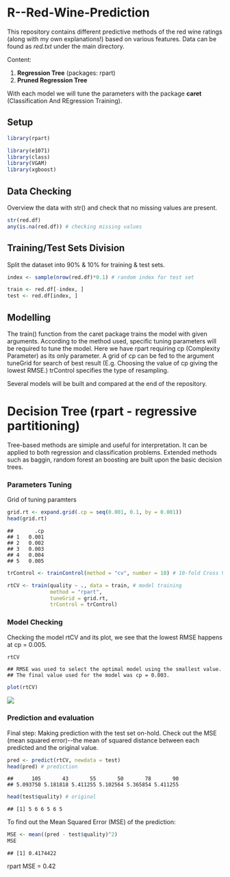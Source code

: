 # R--Red-Wine-Prediction

This repository contains different predictive methods of the red wine ratings (along with my own explanations!) based on various features. Data can be found as *red.txt* under the main directory.

Content:

1. **Regression Tree** (packages: rpart) <br/>
2. **Pruned Regression Tree** <br/>

With each model we will tune the parameters with the package **caret** (Classification And REgression Training).

## Setup

``` r
library(rpart)

library(e1071)
library(class)
library(VGAM)
library(xgboost)
```

## Data Checking

Overview the data with str() and check that no missing values are present.

``` r
str(red.df)
any(is.na(red.df)) # checking missing values
```

## Training/Test Sets Division

Split the dataset into 90% & 10% for training & test sets.

``` r
index <- sample(nrow(red.df)*0.1) # random index for test set

train <- red.df[-index, ]
test <- red.df[index, ]
```

## Modelling

The train() function from the caret package trains the model with given arguments. According to the method used, specific tuning parameters will be required to tune the model. Here we have rpart requiring cp (Complexity Parameter) as its only parameter. A grid of cp can be fed to the argument tuneGrid for search of best result (E.g. Choosing the value of cp giving the lowest RMSE.) trControl specifies the type of resampling. <br/>

Several models will be built and compared at the end of the repository.

Decision Tree (rpart - regressive partitioning)
===============================================

Tree-based methods are simiple and useful for interpretation. It can be applied to both regression and classification problems. Extended methods such as baggin, random forest an boosting are built upon the basic decision trees.

### Parameters Tuning

Grid of tuning paramters

``` r
grid.rt <- expand.grid(.cp = seq(0.001, 0.1, by = 0.001))
head(grid.rt)
```

    ##       .cp
    ## 1   0.001
    ## 2   0.002
    ## 3   0.003
    ## 4   0.004
    ## 5   0.005

``` r
trControl <- trainControl(method = "cv", number = 10) # 10-fold Cross Validation

rtCV <- train(quality ~ ., data = train, # model training
              method = "rpart",
              tuneGrid = grid.rt,
              trControl = trControl)
```

### Model Checking

Checking the model rtCV and its plot, we see that the lowest RMSE happens at cp = 0.005.

``` r
rtCV
```

    ## RMSE was used to select the optimal model using the smallest value.
    ## The final value used for the model was cp = 0.003.

``` r
plot(rtCV)
```

![](/Decision_Tree/Decision_Tree_with_caret_files/figure-markdown_github/unnamed-chunk-5-1.png)

### Prediction and evaluation

Final step: Making prediction with the test set on-hold. Check out the MSE (mean squared error)--the mean of squared distance between each predicted and the original value.

``` r
pred <- predict(rtCV, newdata = test)
head(pred) # prediction
```

    ##      105       43       55       50       78       90 
    ## 5.093750 5.181818 5.411255 5.102564 5.365854 5.411255

``` r
head(test$quality) # original
```

    ## [1] 5 6 6 5 6 5

To find out the Mean Squared Error (MSE) of the prediction:

``` r
MSE <- mean((pred - test$quality)^2)
MSE
```

    ## [1] 0.4174422

rpart MSE = 0.42


